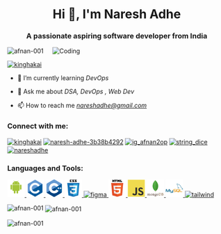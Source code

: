 <h1 align="center">Hi 👋, I'm Naresh Adhe</h1>
<h3 align="center">A passionate aspiring software developer from India</h3>

<img align="right" alt="Coding" width="400" src="https://i.giphy.com/media/v1.Y2lkPTc5MGI3NjExYTNwemRzY3hoZDdtMTQ4aXdmZ205aXQ1aTRuMjljeTRxcWd0MnprbSZlcD12MV9pbnRlcm5hbF9naWZfYnlfaWQmY3Q9Zw/QDjpIL6oNCVZ4qzGs7/giphy.gif">

<p align="left"> <img src="https://komarev.com/ghpvc/?username=afnan-001&label=Profile%20views&color=0e75b6&style=flat" alt="afnan-001" /> </p>

<p align="left"> <a href="https://twitter.com/kinghakai" target="blank"><img src="https://img.shields.io/twitter/follow/kinghakai?logo=twitter&style=for-the-badge" alt="kinghakai" /></a> </p>

- 🌱 I’m currently learning *DevOps*

- 💬 Ask me about *DSA, DevOps , Web Dev*

- 📫 How to reach me *nareshadhe@gmail.com*

<h3 align="left">Connect with me:</h3>
<p align="left">
<a href="https://twitter.com/kinghakai" target="blank"><img align="center" src="https://raw.githubusercontent.com/rahuldkjain/github-profile-readme-generator/master/src/images/icons/Social/twitter.svg" alt="kinghakai" height="30" width="40" /></a>
<a href="https://www.linkedin.com/in/naresh-adhe-3b38b4292" target="blank"><img align="center" src="https://raw.githubusercontent.com/rahuldkjain/github-profile-readme-generator/master/src/images/icons/Social/linked-in-alt.svg" alt="naresh-adhe-3b38b4292" height="30" width="40" /></a>
<a href="https://www.instagram.com/naresh_adhe_" target="blank"><img align="center" src="https://raw.githubusercontent.com/rahuldkjain/github-profile-readme-generator/master/src/images/icons/Social/instagram.svg" alt="ig_afnan2op" height="30" width="40" /></a>
<a href="https://www.codechef.com/users/naresh_adhe" target="blank"><img align="center" src="https://cdn.jsdelivr.net/npm/simple-icons@3.1.0/icons/codechef.svg" alt="string_dice" height="30" width="40" /></a>
<a href="https://leetcode.com/u/naresh_adhe" target="blank"><img align="center" src="https://raw.githubusercontent.com/rahuldkjain/github-profile-readme-generator/master/src/images/icons/Social/leet-code.svg" alt="nareshadhe" height="30" width="40" /></a>
</p>

<h3 align="left">Languages and Tools:</h3>
<p align="left"> <a href="https://developer.android.com" target="_blank" rel="noreferrer"> <img src="https://raw.githubusercontent.com/devicons/devicon/master/icons/android/android-original-wordmark.svg" alt="android" width="40" height="40"/> </a> <a href="https://www.cprogramming.com/" target="_blank" rel="noreferrer"> <img src="https://raw.githubusercontent.com/devicons/devicon/master/icons/c/c-original.svg" alt="c" width="40" height="40"/> </a> <a href="https://www.w3schools.com/cpp/" target="_blank" rel="noreferrer"> <img src="https://raw.githubusercontent.com/devicons/devicon/master/icons/cplusplus/cplusplus-original.svg" alt="cplusplus" width="40" height="40"/> </a> <a href="https://www.w3schools.com/css/" target="_blank" rel="noreferrer"> <img src="https://raw.githubusercontent.com/devicons/devicon/master/icons/css3/css3-original-wordmark.svg" alt="css3" width="40" height="40"/> </a> <a href="https://www.figma.com/" target="_blank" rel="noreferrer"> <img src="https://www.vectorlogo.zone/logos/figma/figma-icon.svg" alt="figma" width="40" height="40"/> </a> <a href="https://firebase.google.com/" target="_blank" rel="noreferrer"> <img src="https://raw.githubusercontent.com/devicons/devicon/master/icons/html5/html5-original-wordmark.svg" alt="html5" width="40" height="40"/> </a> <a href="https://developer.mozilla.org/en-US/docs/Web/JavaScript" target="_blank" rel="noreferrer"> <img src="https://raw.githubusercontent.com/devicons/devicon/master/icons/javascript/javascript-original.svg" alt="javascript" width="40" height="40"/> </a> <a href="https://www.mongodb.com/" target="_blank" rel="noreferrer"> <img src="https://raw.githubusercontent.com/devicons/devicon/master/icons/mongodb/mongodb-original-wordmark.svg" alt="mongodb" width="40" height="40"/> </a> <a href="https://www.mysql.com/" target="_blank" rel="noreferrer"> <img src="https://raw.githubusercontent.com/devicons/devicon/master/icons/mysql/mysql-original-wordmark.svg" alt="mysql" width="40" height="40"/> </a> <a href="https://tailwindcss.com/" target="_blank" rel="noreferrer"> <img src="https://www.vectorlogo.zone/logos/tailwindcss/tailwindcss-icon.svg" alt="tailwind" width="40" height="40"/> </a> </p>

<p><img align="left" src="https://github-readme-stats.vercel.app/api/top-langs?username=afnan-001&show_icons=true&locale=en&layout=compact" alt="afnan-001" /></p>

<p>&nbsp;<img align="center" src="https://github-readme-stats.vercel.app/api?username=afnan-001&show_icons=true&locale=en" alt="afnan-001" /></p>

<p><img align="center" src="https://github-readme-streak-stats.herokuapp.com/?user=afnan-001&" alt="afnan-001" /></p>

